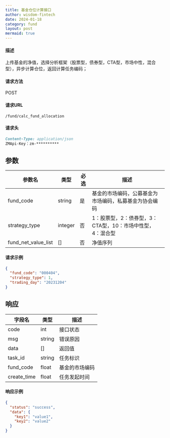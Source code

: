 ```yaml
---
title: 基金仓位计算接口
author: wisdom-fintech
date: 2024-01-18
category: fund
layout: post
mermaid: true
---
```


#### 描述

上传基金的净值，选择分析框架（股票型，债券型，CTA型，市场中性，混合型），异步计算仓位，返回计算任务编码；

#### 请求方法

POST

#### 请求URL

`/fund/calc_fund_allocation`

#### 请求头
```markdown
Content-Type: application/json
ZMApi-Key：zm-**********
```


参数
-------------

| 参数名 | 类型 | 必选 | 描述 |
| ------ | ---- | ---- | ---- |
| fund_code | string | 是 | 基金的市场编码，公募基金为市场编码，私募基金为协会编码 |
| strategy_type | integer | 否 | 1：股票型，2：债券型，3：CTA型，10：市场中性型，4：混合型 |
| fund_net_value_list | [] | 否 | 净值序列 |


#### 请求示例
```json
{
  "fund_code": "000404",
  "strategy_type": 1,
  "trading_day": "20231204"
}
```

响应
-------------


| 字段名 | 类型 |  描述 |
| ------ | ---- |  ---- |
|code				|int	|接口状态|
|msg				|string	|错误原因|
|data				|[]	|返回值|
|task_id	|			string	|任务标识|
|fund_code			|	float	|基金的市场编码|
|create_time		|		float	|任务发起时间|


#### 响应示例

```json
{
  "status": "success",
  "data": {
    "key1": "value1",
    "key2": "value2"
  }
}

```
